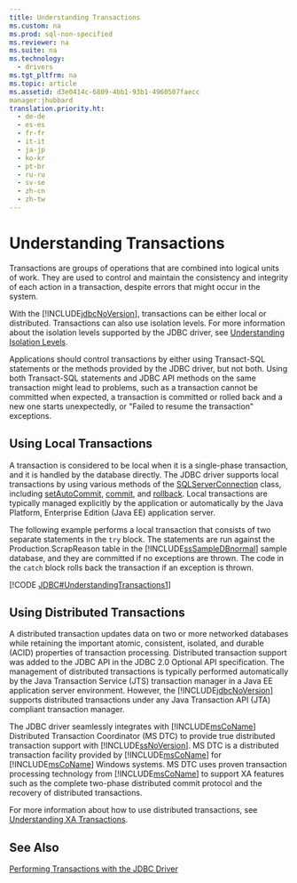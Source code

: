 ```yaml
---
title: Understanding Transactions
ms.custom: na
ms.prod: sql-non-specified
ms.reviewer: na
ms.suite: na
ms.technology: 
  - drivers
ms.tgt_pltfrm: na
ms.topic: article
ms.assetid: d3e0414c-6809-4bb1-93b1-4960507faecc
manager:jhubbard
translation.priority.ht: 
  - de-de
  - es-es
  - fr-fr
  - it-it
  - ja-jp
  - ko-kr
  - pt-br
  - ru-ru
  - sv-se
  - zh-cn
  - zh-tw
---
```

# Understanding Transactions
  Transactions are groups of operations that are combined into logical units of work. They are used to control and maintain the consistency and integrity of each action in a transaction, despite errors that might occur in the system.  
  
 With the [!INCLUDE[jdbcNoVersion](../content/includes/jdbcNoVersion_md.md)], transactions can be either local or distributed. Transactions can also use isolation levels. For more information about the isolation levels supported by the JDBC driver, see [Understanding Isolation Levels](../content/Understanding-Isolation-Levels.md).  
  
 Applications should control transactions by either using Transact\-SQL statements or the methods provided by the JDBC driver, but not both. Using both Transact\-SQL statements and JDBC API methods on the same transaction might lead to problems, such as a transaction cannot be committed when expected, a transaction is committed or rolled back and a new one starts unexpectedly, or "Failed to resume the transaction" exceptions.  
  
## Using Local Transactions  
 A transaction is considered to be local when it is a single\-phase transaction, and it is handled by the database directly. The JDBC driver supports local transactions by using various methods of the [SQLServerConnection](../content/SQLServerConnection-Class.md) class, including [setAutoCommit](../content/setAutoCommit-Method--SQLServerConnection-.md), [commit](../content/commit-Method--SQLServerConnection-.md), and [rollback](../content/rollback-Method---.md). Local transactions are typically managed explicitly by the application or automatically by the Java Platform, Enterprise Edition \(Java EE\) application server.  
  
 The following example performs a local transaction that consists of two separate statements in the `try` block. The statements are run against the Production.ScrapReason table in the [!INCLUDE[ssSampleDBnormal](../content/includes/ssSampleDBnormal_md.md)] sample database, and they are committed if no exceptions are thrown. The code in the `catch` block rolls back the transaction if an exception is thrown.  
  
 [!CODE [JDBC#UnderstandingTransactions1](../CodeSnippet/SQLDrivers/jdbc#understandingtransactions1)]  
  
## Using Distributed Transactions  
 A distributed transaction updates data on two or more networked databases while retaining the important atomic, consistent, isolated, and durable \(ACID\) properties of transaction processing. Distributed transaction support was added to the JDBC API in the JDBC 2.0 Optional API specification. The management of distributed transactions is typically performed automatically by the Java Transaction Service \(JTS\) transaction manager in a Java EE application server environment. However, the [!INCLUDE[jdbcNoVersion](../content/includes/jdbcNoVersion_md.md)] supports distributed transactions under any Java Transaction API \(JTA\) compliant transaction manager.  
  
 The JDBC driver seamlessly integrates with [!INCLUDE[msCoName](../content/includes/msCoName_md.md)] Distributed Transaction Coordinator \(MS DTC\) to provide true distributed transaction support with [!INCLUDE[ssNoVersion](../content/includes/ssNoVersion_md.md)]. MS DTC is a distributed transaction facility provided by [!INCLUDE[msCoName](../content/includes/msCoName_md.md)] for [!INCLUDE[msCoName](../content/includes/msCoName_md.md)] Windows systems. MS DTC uses proven transaction processing technology from [!INCLUDE[msCoName](../content/includes/msCoName_md.md)] to support XA features such as the complete two\-phase distributed commit protocol and the recovery of distributed transactions.  
  
 For more information about how to use distributed transactions, see [Understanding XA Transactions](../content/Understanding-XA-Transactions.md).  
  
## See Also  
 [Performing Transactions with the JDBC Driver](../content/Performing-Transactions-with-the-JDBC-Driver.md)  
  
  